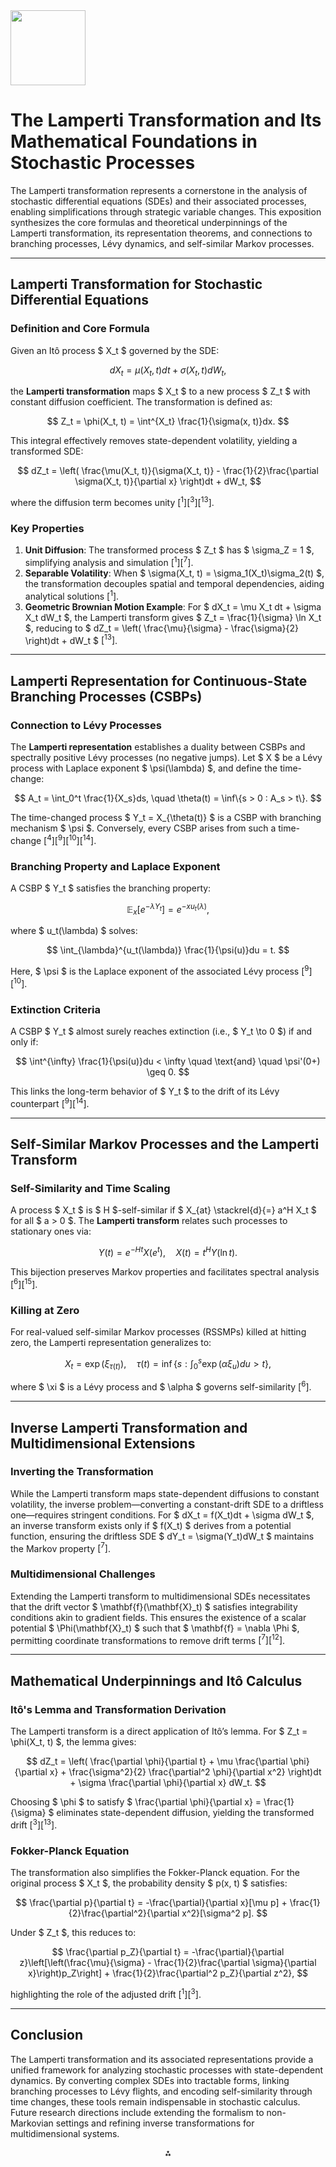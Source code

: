 <img src="https://r2cdn.perplexity.ai/pplx-full-logo-primary-dark%402x.png" class="logo" width="120"/>

# The Lamperti Transformation and Its Mathematical Foundations in Stochastic Processes

The Lamperti transformation represents a cornerstone in the analysis of stochastic differential equations (SDEs) and their associated processes, enabling simplifications through strategic variable changes. This exposition synthesizes the core formulas and theoretical underpinnings of the Lamperti transformation, its representation theorems, and connections to branching processes, Lévy dynamics, and self-similar Markov processes.

---

## Lamperti Transformation for Stochastic Differential Equations

### **Definition and Core Formula**

Given an Itô process \$ X_t \$ governed by the SDE:

$$
dX_t = \mu(X_t, t)dt + \sigma(X_t, t)dW_t,
$$

the **Lamperti transformation** maps \$ X_t \$ to a new process \$ Z_t \$ with constant diffusion coefficient. The transformation is defined as:

$$
Z_t = \phi(X_t, t) = \int^{X_t} \frac{1}{\sigma(x, t)}dx.
$$

This integral effectively removes state-dependent volatility, yielding a transformed SDE:

$$
dZ_t = \left( \frac{\mu(X_t, t)}{\sigma(X_t, t)} - \frac{1}{2}\frac{\partial \sigma(X_t, t)}{\partial x} \right)dt + dW_t,
$$

where the diffusion term becomes unity $[^1][^3][^13]$.

### **Key Properties**

1. **Unit Diffusion**: The transformed process \$ Z_t \$ has \$ \sigma_Z = 1 \$, simplifying analysis and simulation $[^1][^7]$.
2. **Separable Volatility**: When \$ \sigma(X_t, t) = \sigma_1(X_t)\sigma_2(t) \$, the transformation decouples spatial and temporal dependencies, aiding analytical solutions $[^1]$.
3. **Geometric Brownian Motion Example**: For \$ dX_t = \mu X_t dt + \sigma X_t dW_t \$, the Lamperti transform gives \$ Z_t = \frac{1}{\sigma} \ln X_t \$, reducing to \$ dZ_t = \left( \frac{\mu}{\sigma} - \frac{\sigma}{2} \right)dt + dW_t \$ $[^13]$.

---

## Lamperti Representation for Continuous-State Branching Processes (CSBPs)

### **Connection to Lévy Processes**

The **Lamperti representation** establishes a duality between CSBPs and spectrally positive Lévy processes (no negative jumps). Let \$ X \$ be a Lévy process with Laplace exponent \$ \psi(\lambda) \$, and define the time-change:

$$
A_t = \int_0^t \frac{1}{X_s}ds, \quad \theta(t) = \inf\{s > 0 : A_s > t\}.
$$

The time-changed process \$ Y_t = X_{\theta(t)} \$ is a CSBP with branching mechanism \$ \psi \$. Conversely, every CSBP arises from such a time-change $[^4][^9][^10][^14]$.

### **Branching Property and Laplace Exponent**

A CSBP \$ Y_t \$ satisfies the branching property:

$$
\mathbb{E}_x\left[e^{-\lambda Y_t}\right] = e^{-x u_t(\lambda)},
$$

where \$ u_t(\lambda) \$ solves:

$$
\int_{\lambda}^{u_t(\lambda)} \frac{1}{\psi(u)}du = t.
$$

Here, \$ \psi \$ is the Laplace exponent of the associated Lévy process $[^9][^10]$.

### **Extinction Criteria**

A CSBP \$ Y_t \$ almost surely reaches extinction (i.e., \$ Y_t \to 0 \$) if and only if:

$$
\int^{\infty} \frac{1}{\psi(u)}du < \infty \quad \text{and} \quad \psi'(0+) \geq 0.
$$

This links the long-term behavior of \$ Y_t \$ to the drift of its Lévy counterpart $[^9][^14]$.

---

## Self-Similar Markov Processes and the Lamperti Transform

### **Self-Similarity and Time Scaling**

A process \$ X_t \$ is \$ H \$-self-similar if \$ X_{at} \stackrel{d}{=} a^H X_t \$ for all \$ a > 0 \$. The **Lamperti transform** relates such processes to stationary ones via:

$$
Y(t) = e^{-H t} X(e^t), \quad X(t) = t^H Y(\ln t).
$$

This bijection preserves Markov properties and facilitates spectral analysis $[^6][^15]$.

### **Killing at Zero**

For real-valued self-similar Markov processes (RSSMPs) killed at hitting zero, the Lamperti representation generalizes to:

$$
X_t = \exp\left(\xi_{\tau(t)}\right), \quad \tau(t) = \inf\left\{s : \int_0^s \exp(\alpha \xi_u)du > t\right\},
$$

where \$ \xi \$ is a Lévy process and \$ \alpha \$ governs self-similarity $[^6]$.

---

## Inverse Lamperti Transformation and Multidimensional Extensions

### **Inverting the Transformation**

While the Lamperti transform maps state-dependent diffusions to constant volatility, the inverse problem—converting a constant-drift SDE to a driftless one—requires stringent conditions. For \$ dX_t = f(X_t)dt + \sigma dW_t \$, an inverse transform exists only if \$ f(X_t) \$ derives from a potential function, ensuring the driftless SDE \$ dY_t = \sigma(Y_t)dW_t \$ maintains the Markov property $[^7]$.

### **Multidimensional Challenges**

Extending the Lamperti transform to multidimensional SDEs necessitates that the drift vector \$ \mathbf{f}(\mathbf{X}_t) \$ satisfies integrability conditions akin to gradient fields. This ensures the existence of a scalar potential \$ \Phi(\mathbf{X}_t) \$ such that \$ \mathbf{f} = \nabla \Phi \$, permitting coordinate transformations to remove drift terms $[^7][^12]$.

---

## Mathematical Underpinnings and Itô Calculus

### **Itô's Lemma and Transformation Derivation**

The Lamperti transform is a direct application of Itô’s lemma. For \$ Z_t = \phi(X_t, t) \$, the lemma gives:

$$
dZ_t = \left( \frac{\partial \phi}{\partial t} + \mu \frac{\partial \phi}{\partial x} + \frac{\sigma^2}{2} \frac{\partial^2 \phi}{\partial x^2} \right)dt + \sigma \frac{\partial \phi}{\partial x} dW_t.
$$

Choosing \$ \phi \$ to satisfy \$ \frac{\partial \phi}{\partial x} = \frac{1}{\sigma} \$ eliminates state-dependent diffusion, yielding the transformed drift $[^3][^13]$.

### **Fokker-Planck Equation**

The transformation also simplifies the Fokker-Planck equation. For the original process \$ X_t \$, the probability density \$ p(x, t) \$ satisfies:

$$
\frac{\partial p}{\partial t} = -\frac{\partial}{\partial x}[\mu p] + \frac{1}{2}\frac{\partial^2}{\partial x^2}[\sigma^2 p].
$$

Under \$ Z_t \$, this reduces to:

$$
\frac{\partial p_Z}{\partial t} = -\frac{\partial}{\partial z}\left[\left(\frac{\mu}{\sigma} - \frac{1}{2}\frac{\partial \sigma}{\partial x}\right)p_Z\right] + \frac{1}{2}\frac{\partial^2 p_Z}{\partial z^2},
$$

highlighting the role of the adjusted drift $[^1][^3]$.

---

## Conclusion

The Lamperti transformation and its associated representations provide a unified framework for analyzing stochastic processes with state-dependent dynamics. By converting complex SDEs into tractable forms, linking branching processes to Lévy flights, and encoding self-similarity through time changes, these tools remain indispensable in stochastic calculus. Future research directions include extending the formalism to non-Markovian settings and refining inverse transformations for multidimensional systems.

<div style="text-align: center">⁂</div>

[^1]: https://www.clarusft.com/lamperti-transform/

[^2]: https://repository.tudelft.nl/record/uuid:948769c8-49e5-4175-9990-76b3235f7a25

[^3]: https://math.stackexchange.com/questions/4673542/transformation-of-ito-diffusion-such-that-the-diffusion-coefficient-becomes-cons

[^4]: https://projecteuclid.org/journals/probability-surveys/volume-6/issue-none/Proofs-of-the-Lamperti-representation-of-continuous-state-branching-processes/10.1214/09-PS154.pdf

[^5]: https://www.matem.unam.mx/~geronimo/articulos/12TimeChagesAndAffineProcesses.pdf

[^6]: https://projecteuclid.org/journals/bernoulli/volume-19/issue-5B/The-Lamperti-representation-of-real-valued-self-similar-Markov-processes/10.3150/12-BEJ460.pdf

[^7]: https://mathoverflow.net/questions/434977/is-there-an-inverse-lamperti-transformation-for-diffusions

[^8]: https://math.stackexchange.com/questions/4569862/is-it-possible-to-find-the-distribution-of-this-nonlinear-sde

[^9]: https://warwick.ac.uk/fac/sci/statistics/staff/academic-research/kyprianou/KPCSBP.pdf

[^10]: https://www.cimat.mx/~jcpardo/kp1.pdf

[^11]: https://perso.ens-lyon.fr/pierre.borgnat/Papiers/asilomar36_Lamperti.pdf

[^12]: https://eudml.org/serve/233121/accessibleLayeredPdf/0

[^13]: https://freshrimpsushi.github.io/en/posts/2150/

[^14]: https://math.ipm.ac.ir/conferences/2011/SP2011/Abstracts/Caballero-Talk1.pdf

[^15]: https://perso.ens-lyon.fr/patrick.flandrin/0201_Lamperti.pdf

[^16]: https://alfa.im.pwr.edu.pl/~hugo/publ/BurneckiMaejimaAWeron97_YMJ.pdf

[^17]: https://arxiv.org/pdf/1012.2346.pdf

[^18]: https://arxiv.org/pdf/0802.2693.pdf

[^19]: https://ui.adsabs.harvard.edu/abs/2008arXiv0802.2693C/abstract

